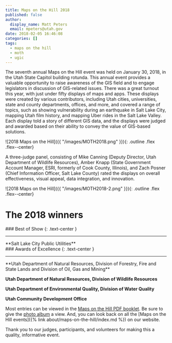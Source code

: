 ```yaml
---
title: Maps on the Hill 2018
published: false
author:
  display_name: Matt Peters
  email: mpeters@utah.gov
date: 2018-02-05 16:46:08
categories: []
tags:
  - maps on the hill
  - moth
  - ugic
---
```


The seventh annual Maps on the Hill event was held on January 30, 2018, in the Utah State Capitol building rotunda. This annual event provides a valuable opportunity to raise awareness of the GIS field and to engage legislators in discussion of GIS-related issues. There was a great turnout this year, with just under fifty displays of maps and apps. These displays were created by various contributors, including Utah cities, universities, state and county departments, offices, and more, and covered a range of topics, such as showing vulnerability during an earthquake in Salt Lake City, mapping Utah film history, and mapping Uber rides in the Salt Lake Valley.  Each display told a story of different GIS data, and the displays were judged and awarded based on their ability to convey the value of GIS-based solutions.

![2018 Maps on the Hill]({{ "/images/MOTH2018.png" }}){: .outline .flex .flex--center}

A three-judge panel, consisting of Mike Canning (Deputy Director, Utah Department of Wildlife Resources), Amber Knapp (State Government Account Manager, ESRI, formerly of Cook County, Illinois), and Zach Posner (Chief Information Officer, Salt Lake County) rated the displays on overall effectiveness, visual appeal, data integration, and innovation.

![2018 Maps on the Hill]({{ "/images/MOTH2018-2.png" }}){: .outline .flex .flex--center}

# The 2018 winners

<div class="pop text-center" markdown="1">
### Best of Show
{: .text-center }
<hr class="hr-separate" />
**Salt Lake City Public Utilities**
</div>

<div class="pop text-center" markdown="1">
### Awards of Excellence
{: .text-center }
<hr class="hr-separate" />
**Utah Department of Natural Resources, Division of Forestry, Fire and State Lands and Division of Oil, Gas and Mining**

**Utah Department of Natural Resources, Division of Wildlife Resources**

**Utah Department of Environmental Quality, Division of Water Quality**

**Utah Community Development Office**
</div>

Most entries can be viewed in the [Maps on the Hill PDF booklet](https://drive.google.com/file/d/1Dtrr93RL3JI7wpWqLe4eVRY9DNDWOP_1/view?usp=sharing). Be sure to give the [photo album](https://drive.google.com/drive/folders/1w7L5UgyP7w8_5BWaWklP8YeSQWWLR0Ql?usp=sharing) a view. And, you can look back on all the [Maps on the Hill events]({% link about/maps-on-the-hill/index.md %}) on our website.

Thank you to our judges, participants, and volunteers for making this a quality, informative event.
